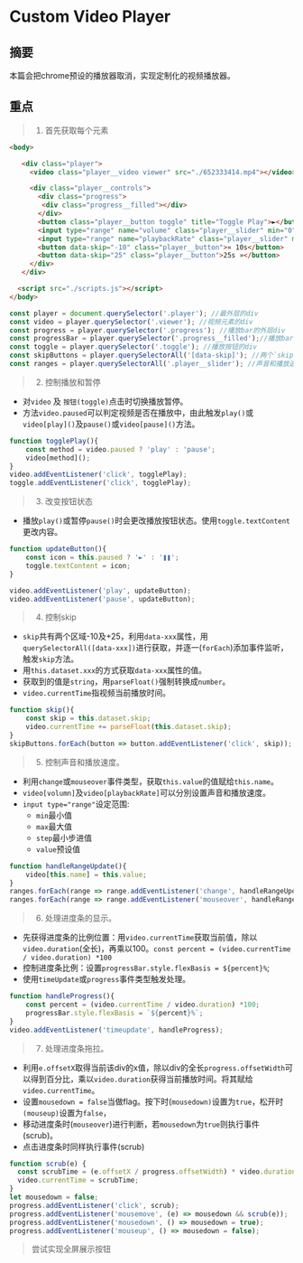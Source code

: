 # Custom Video Player

## 摘要

本篇会把chrome预设的播放器取消，实现定制化的视频播放器。

## 重点

>01. 首先获取每个元素

```html
<body>

   <div class="player">
     <video class="player__video viewer" src="./652333414.mp4"></video>

     <div class="player__controls">
       <div class="progress">
        <div class="progress__filled"></div>
       </div>
       <button class="player__button toggle" title="Toggle Play">►</button>
       <input type="range" name="volume" class="player__slider" min="0" max="1" step="0.05" value="1">
       <input type="range" name="playbackRate" class="player__slider" min="0.5" max="2" step="0.1" value="1">
       <button data-skip="-10" class="player__button">« 10s</button>
       <button data-skip="25" class="player__button">25s »</button>
     </div>
   </div>

  <script src="./scripts.js"></script>
</body>
```


```javascript
const player = document.querySelector('.player'); //最外层的div
const video = player.querySelector('.viewer'); //视频元素的div
const progress = player.querySelector('.progress'); //播放bar的外层div
const progressBar = player.querySelector('.progress__filled');//播放bar的div 
const toggle = player.querySelector('.toggle'); //播放按钮的div
const skipButtons = player.querySelectorAll('[data-skip]'); //两个`skip`的div
const ranges = player.querySelectorAll('.player__slider'); //声音和播放速度bar的div
```

>02. 控制播放和暂停

- 对`video` 及 `按钮(toggle)`点击时切换播放暂停。
- 方法`video.paused`可以判定视频是否在播放中，由此触发`play()`或`video[play]()`及`pause()`或`video[pause]()`方法。

```javascript
function togglePlay(){
	const method = video.paused ? 'play' : 'pause';
	video[method]();
}
video.addEventListener('click', togglePlay);
toggle.addEventListener('click', togglePlay);
```

>03. 改变按钮状态

- 播放`play()`或暂停`pause()`时会更改播放按钮状态。使用`toggle.textContent`更改内容。

```javascript
function updateButton(){
	const icon = this.paused ? '►' : '❚❚';
	toggle.textContent = icon;
}

video.addEventListener('play', updateButton);
video.addEventListener('pause', updateButton);
```

>04. 控制skip

- `skip`共有两个区域-10及+25，利用`data-xxx`属性，用`querySelectorAll([data-xxx])`进行获取，并逐一(`forEach`)添加事件监听，触发`skip`方法。
- 用`this.dataset.xxx`的方式获取`data-xxx`属性的值。
- 获取到的值是`string`，用`parseFloat()`强制转换成`number`。
- `video.currentTime`指视频当前播放时间。

```javascript
function skip(){
	const skip = this.dataset.skip;
	video.currentTime += parseFloat(this.dataset.skip);
}
skipButtons.forEach(button => button.addEventListener('click', skip));
```

>05. 控制声音和播放速度。

- 利用`change`或`mouseover`事件类型，获取`this.value`的值赋给`this.name`。
- `video[volumn]`及`video[playbackRate]`可以分別设置声音和播放速度。
- `input type="range"`设定范围:
  - `min`最小值
  - `max`最大值
  - `step`最小步进值
  - `value`预设值

```javascript
function handleRangeUpdate(){
	video[this.name] = this.value;
}
ranges.forEach(range => range.addEventListener('change', handleRangeUpdate));
ranges.forEach(range => range.addEventListener('mouseover', handleRangeUpdate));
```

>06. 处理进度条的显示。

- 先获得进度条的比例位置：用`video.currentTime`获取当前值，除以`video.duration`(全长)，再乘以100。`const percent = (video.currentTime / video.duration) *100`
- 控制进度条比例：设置`progressBar.style.flexBasis = ${percent}%`;
- 使用`timeUpdate`或`progress`事件类型触发处理。

```javascript
function handleProgress(){
	const percent = (video.currentTime / video.duration) *100;
	progressBar.style.flexBasis = `${percent}%`;
}
video.addEventListener('timeupdate', handleProgress);
```

>07. 处理进度条拖拉。

- 利用`e.offsetX`取得当前该div的x值，除以div的全长`progress.offsetWidth`可以得到百分比，乘以`video.duration`获得当前播放时间。将其赋给`video.currentTime`。
- 设置`mousedown = false`当做flag。按下时(`mousedown)`设置为`true`，松开时`(mouseup)`设置为`false`，
- 移动进度条时(`mouseover`)进行判断，若`mousedown`为`true`则执行事件(scrub)。
- 点击进度条时同样执行事件(scrub)

```javascript
function scrub(e) {
  const scrubTime = (e.offsetX / progress.offsetWidth) * video.duration;
  video.currentTime = scrubTime;
}
let mousedown = false;
progress.addEventListener('click', scrub);
progress.addEventListener('mousemove', (e) => mousedown && scrub(e));
progress.addEventListener('mousedown', () => mousedown = true);
progress.addEventListener('mouseup', () => mousedown = false);
```
>
> 尝试实现全屏展示按钮


